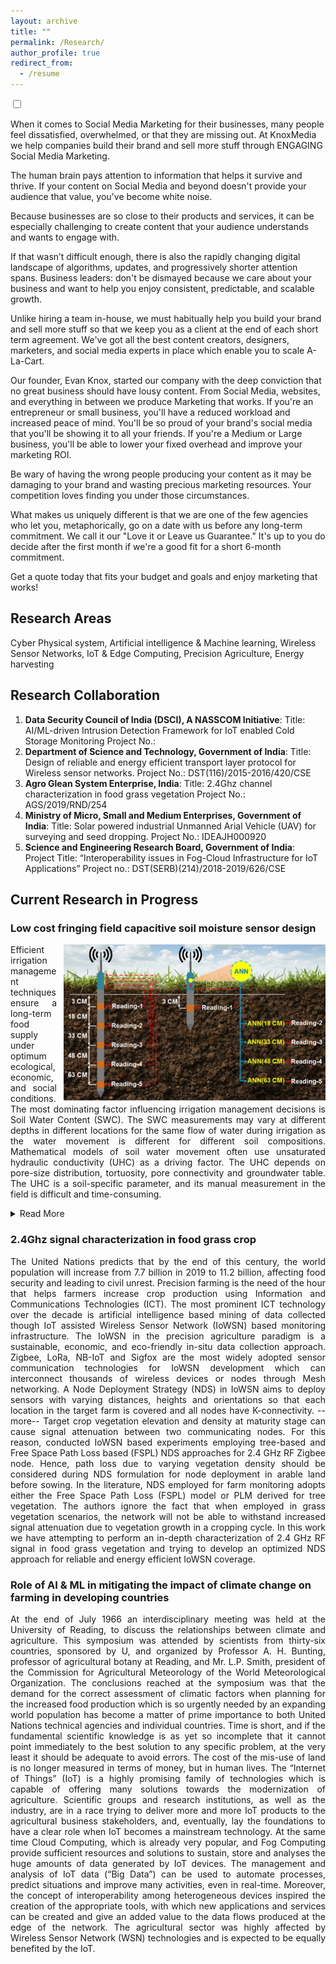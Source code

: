 ```yaml
---
layout: archive 
title: ""
permalink: /Research/
author_profile: true
redirect_from:
  - /resume
---
```

<div class="show-hide">
 <input type="checkbox" class="read-more-state" id="visible" />
 <div class="read-more-wrap">
   <p>
     When it comes to Social Media Marketing for their businesses,
     many people feel dissatisfied, overwhelmed, or that they are
     missing out. At KnoxMedia we help companies build their brand
     and sell more stuff through ENGAGING Social Media Marketing.
   </p>
   <p>
     The human brain pays attention to information that helps it
     survive and thrive. If your content on Social Media and
     beyond doesn't provide your audience that value, you've
     become white noise.
   </p>
       <div class="read-more-target">
     <p>
       Because businesses are so close to their products and
       services, it can be especially challenging to create
       content that your audience understands and wants to engage
       with.
     </p>
     <p>
       If that wasn’t difficult enough, there is also the rapidly
       changing digital landscape of algorithms, updates, and
       progressively shorter attention spans. Business leaders:
       don't be dismayed because we care about your business and
       want to help you enjoy consistent, predictable, and
       scalable growth.
     </p>
     <p>
       Unlike hiring a team in-house, we must habitually help you
       build your brand and sell more stuff so that we keep you as
       a client at the end of each short term agreement. We've got
       all the best content creators, designers, marketers, and
       social media experts in place which enable you to scale
       A-La-Cart.
     </p>
     <p>
       Our founder, Evan Knox, started our company with the deep
       conviction that no great business should have lousy
       content.  From Social Media, websites, and everything
       in between we produce Marketing that works. If you're an
       entrepreneur or small business, you'll have a reduced
       workload and increased peace of mind. You'll be so proud of
       your brand's social media that you'll be showing it to all
       your friends. If you're a Medium or Large business, you'll
       be able to lower your fixed overhead and improve your
       marketing ROI.
     </p>
     <p>
       Be wary of having the wrong people producing your content
       as it may be damaging to your brand and wasting precious
       marketing resources. Your competition loves finding you
       under those circumstances.
     </p>
     <p>
       What makes us uniquely different is that we are one of the
       few agencies who let you, metaphorically, go on a date with
       us before any long-term commitment. We call it our "Love it
       or Leave us Guarantee." It's up to you do decide after the
       first month if we're a good fit for a short 6-month
       commitment.
     </p>
     <p>
       Get a quote today that fits your budget and goals and enjoy
       marketing that works!
     </p>
     </div>
 </div>
     <label for="visible" class="read-more-trigger"></label>
</div>

## Research Areas 
Cyber Physical system,	Artificial intelligence & Machine learning,	Wireless Sensor Networks, IoT & Edge Computing,	Precision Agriculture, Energy harvesting

## Research Collaboration
1. **Data Security Council of India (DSCI), A NASSCOM Initiative**:
Title: AI/ML-driven Intrusion Detection Framework for IoT enabled Cold Storage Monitoring
Project No.:
2. **Department of Science and Technology, Government of India**:
Title: Design of reliable and energy efficient transport layer protocol for Wireless sensor networks.
Project No.: DST(116)/2015-2016/420/CSE
3. **Agro Glean System Enterprise, India**:
Title: 2.4Ghz channel characterization in food grass vegetation
Project No.: AGS/2019/RND/254
4. **Ministry of Micro, Small and Medium Enterprises, Government of India**:
Title: Solar powered industrial Unmanned Arial Vehicle (UAV) for surveying and seed dropping.
Project No.: IDEAJH000920
5. **Science and Engineering Research Board, Government of India**:
Project Title: “Interoperability issues in Fog-Cloud Infrastructure for IoT Applications”
Project no.: DST(SERB)(214)/2018-2019/626/CSE

## Current Research in Progress

### **Low cost fringing field capacitive soil moisture sensor design**
<p align="justify"> <img align="right" src="/images/soil.png" width="430">
Efficient irrigation management techniques ensure a long-term food supply under optimum ecological, economic, and social conditions. The most dominating factor influencing irrigation management decisions is Soil Water Content (SWC). The SWC measurements may vary at different depths in different locations for the same flow of water during irrigation as the water movement is different for different soil compositions. Mathematical models of soil water movement often use unsaturated hydraulic conductivity (UHC) as a driving factor. The UHC depends on pore-size distribution, tortuosity, pore connectivity and groundwater table. The UHC is a soil-specific parameter, and its manual measurement in the field is difficult and time-consuming. 
 <details><summary markdown="span">Read More</summary>
  
More advanced SWC and UHC measurement methods use approaches based on neutron scattering, thermogravimetric and dielectric techniques. These methods require the measuring probe to be deployed at multiple soil depths to capture the SWC profile. The Capacitive Moisture Measurement (CMM) method is the most widely adopted technique due to its reliable and low cost implementation. However, the overall cost and energy consumption of an IoT enabled Wireless Sensor Network (IoWSN) employing these sensors can be much higher if deployment is to be done on large farms with multi depth sensing. In this work, with the aim of reducing the cost and energy usage of IoWSN deployment, we have developed a Neural Network (NN) based single probe imitation of a multi-depth capacitive soil moisture sensor.</details></p>

### **2.4Ghz signal characterization in food grass crop**
<p align="justify">The United Nations predicts that by the end of this century, the world population will increase from 7.7 billion in 2019 to 11.2 billion, affecting food security and leading to civil unrest. Precision farming is the need of the hour that helps farmers increase crop production using Information and Communications Technologies (ICT). The most prominent ICT technology over the decade is artificial intelligence based mining of data collected though IoT assisted Wireless Sensor Network (IoWSN) based monitoring infrastructure. The IoWSN in the precision agriculture paradigm is a sustainable, economic, and eco-friendly in-situ data collection approach. Zigbee, LoRa, NB-IoT and Sigfox are the most widely adopted sensor communication technologies for IoWSN development which can interconnect thousands of wireless devices or nodes through Mesh networking. A Node Deployment Strategy (NDS) in IoWSN aims to deploy sensors with varying distances, heights and orientations so that each location in the target farm is covered and all nodes have K-connectivity. --more-- Target crop vegetation elevation and density at maturity stage can cause signal attenuation between two communicating nodes. For this reason, conducted IoWSN based experiments employing tree-based and Free Space Path Loss based (FSPL) NDS approaches for 2.4 GHz RF Zigbee node. Hence, path loss due to varying vegetation density should be considered during NDS formulation for node deployment in arable land before sowing. In the literature, NDS employed for farm monitoring adopts either the Free Space Path Loss (FSPL) model or PLM derived for tree vegetation. The authors ignore the fact that when employed in grass vegetation scenarios, the network will not be able to withstand increased signal attenuation due to vegetation growth in a cropping cycle. In this work we have attempting to perform an in-depth characterization of 2.4 GHz RF signal in food grass vegetation and trying to develop an optimized NDS approach for reliable and energy efficient IoWSN coverage. </p>

### **Role of AI & ML in mitigating the impact of climate change on farming in developing countries**
<p align="justify">At the end of July 1966 an interdisciplinary meeting was held at the University of Reading, to discuss the relationships between climate and agriculture. This symposium was attended by scientists from thirty-six countries, sponsored by U, and organized by Professor A. H. Bunting, professor of agricultural botany at Reading, and Mr. L.P. Smith, president of the Commission for Agricultural Meteorology of the World Meteorological Organization. The conclusions reached at the symposium was that the demand for the correct assessment of climatic factors when planning for the increased food production which is so urgently needed by an expanding world population has become a matter of prime importance to both United Nations technical agencies and individual countries. Time is short, and if the fundamental scientific knowledge is as yet so incomplete that it cannot point immediately to the best solution to any specific problem, at the very least it should be adequate to avoid errors. The cost of the mis-use of land is no longer measured in terms of money, but in human lives. The “Internet of Things” (IoT) is a highly promising family of technologies which is capable of offering many solutions towards the modernization of agriculture. Scientific groups and research institutions, as well as the industry, are in a race trying to deliver more and more IoT products to the agricultural business stakeholders, and, eventually, lay the foundations to have a clear role when IoT becomes a mainstream technology. At the same time Cloud Computing, which is already very popular, and Fog Computing provide sufficient resources and solutions to sustain, store and analyses the huge amounts of data generated by IoT devices. The management and analysis of IoT data (“Big Data”) can be used to automate processes, predict situations and improve many activities, even in real-time. Moreover, the concept of interoperability among heterogeneous devices inspired the creation of the appropriate tools, with which new applications and services can be created and give an added value to the data flows produced at the edge of the network. The agricultural sector was highly affected by Wireless Sensor Network (WSN) technologies and is expected to be equally benefited by the IoT. </p>
